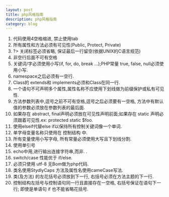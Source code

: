 ```yaml
---
layout: post
title: php风格指南
description: php风格指南
category: blog
---
```


1.  代码使用4空格缩进, 禁止使用tab
2.  所有属性和方法必须有可见性(Public, Protect, Private)
3.  ?> 关闭标签必须省略, 保证最后一行留空(依据UNIX的C语言规范)
4.  非空行后面不可有空格
5.  关键词/字必须使用小写(if, for, do, break ...);PHP常量 true, false, null必须使用小写.
6.  namespace之后必须有一空行.
7.  Class的 extends和 implements必须和Class在同一行.
8.  一个语句不可声明多个属性,属性名称不应使用下划线做为前缀保护或私有可见性.
9.  方法参数列表中,逗号之前不可有空格,逗号之后必须要有一空格, 方法中有默认值的参数必须放在参数列表的最后面.
10.  如果存在 abstract, final声明必须放在可见性声明前面;如果存在 static 声明必须跟着可见性.ex: protected static $foo.
11.  使用elseif代替else if以保持所有控制关键词像一个单词.
12.  单字母变量名称只使用在 控制结构 中.
13.  所有变量使用小写字母, 所有常量必须使用大写且下划线分割.
14.  使用单引号
15.  echo中用,进行输出连接字符串,而非. .
16.  switch/case 性能优于 if/else.
17.  必须只使用 utf-8 无Bom做为php代码.
18.  类名使用StydlyCaps 方法及属性名使用cameCase写法.
19.  类(及方法) 的左花括号必须放到下一行, 右括号必须在方法主题的下一行.
20.  控制结构左括号与控制语句同一行且直接存在一空格, 右括号保证在语句下一行; 即使是单语句 if 也不能省略花括号.





[Green Apple]:    http://joenali.github.io  "Green Apple"
